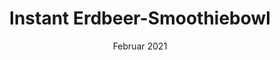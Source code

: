 ---
layout: recipe
title:  "Instant Erdbeer-Smoothiebowl "
image: instant-erdbeer-smoothiebowl-.jpeg
date: 20. Februar 2021

authorName: Talitha Mellor
category: Frühstück 

yield: 10
prepTime: 5
cookTime: 5

ingredients:
- 75g Datteln
- 75g gefriergetrocknete Erdbeeren 
- 200g Haferflocken 
- 50g getrocknete Banane 
- 20g Kokosraspel
- 30g Chiasamen 
- 20g getrocknete Cranberrys 
- 30g Cashewkerne

directions:
- Alle Zutaten im Mixer mahlen. 
- Für eine Bowl 50g des Pulvers mit 150ml Pflanzendrink deiner Wahl mischen und ein paar Minuten quellen lassen. 
- Mit Toppings eurer Wahl (Obst/ Nüsse/Kakaonibs/Samen/Nussmus...) anrichten und genießen! 
---
